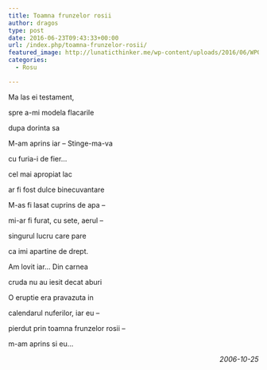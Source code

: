 ```yaml
---
title: Toamna frunzelor rosii
author: dragos
type: post
date: 2016-06-23T09:43:33+00:00
url: /index.php/toamna-frunzelor-rosii/
featured_image: http://lunaticthinker.me/wp-content/uploads/2016/06/WPOTWVineRedLeaves.jpg
categories:
  - Rosu

---
```

Ma las ei testament,
  
spre a-mi modela flacarile
  
dupa dorinta sa
  
M-am aprins iar &#8211; Stinge-ma-va
  
cu furia-i de fier&#8230;

cel mai apropiat lac
  
ar fi fost dulce binecuvantare
  
M-as fi lasat cuprins de apa &#8211;
  
mi-ar fi furat, cu sete, aerul &#8211;
  
singurul lucru care pare
  
ca imi apartine de drept.

Am lovit iar&#8230; Din carnea
  
cruda nu au iesit decat aburi
  
O eruptie era pravazuta in
  
calendarul nuferilor, iar eu &#8211;
  
pierdut prin toamna frunzelor rosii &#8211;
  
m-am aprins si eu&#8230;

<p style="text-align: right;">
  <em>2006-10-25</em>
</p>